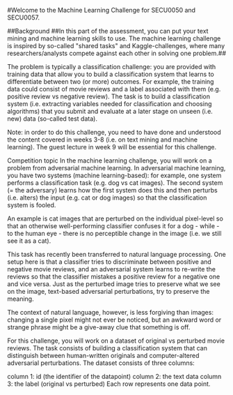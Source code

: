 #Welcome to the Machine Learning Challenge for SECU0050 and SECU0057.

##Background
##In this part of the assessment, you can put your text mining and machine learning skills to use. The machine learning challenge is inspired by so-called "shared tasks" and Kaggle-challenges, where many researchers/analysts compete against each other in solving one problem.##

The problem is typically a classification challenge: you are provided with training data that allow you to build a classification system that learns to differentiate between two (or more) outcomes. For example, the training data could consist of movie reviews and a label associated with them (e.g. positive review vs negative review). The task is to build a classification system (i.e. extracting variables needed for classification and choosing algorithms) that you submit and evaluate at a later stage on unseen (i.e. new) data (so-called test data).

Note: in order to do this challenge, you need to have done and understood the content covered in weeks 3-8 (i.e. on text mining and machine learning). The guest lecture in week 9 will be essential for this challenge.

Competition topic
In the machine learning challenge, you will work on a problem from adversarial machine learning. In adversarial machine learning, you have two systems (machine learning-based): for example, one system performs a classification task (e.g. dog vs cat images). The second system (= the adversary) learns how the first system does this and then perturbs (i.e. alters) the input (e.g. cat or dog images) so that the classification system is fooled.

An example is cat images that are perturbed on the individual pixel-level so that an otherwise well-performing classifier confuses it for a dog - while - to the human eye - there is no perceptible change in the image (i.e. we still see it as a cat).

This task has recently been transferred to natural language processing. One setup here is that a classifier tries to discriminate between positive and negative movie reviews, and an adversarial system learns to re-write the reviews so that the classifier mistakes a positive review for a negative one and vice versa. Just as the perturbed image tries to preserve what we see on the image, text-based adversarial perturbations, try to preserve the meaning.

The context of natural language, however, is less forgiving than images: changing a single pixel might not ever be noticed, but an awkward word or strange phrase might be a give-away clue that something is off.

For this challenge, you will work on a dataset of original vs perturbed movie reviews. The task consists of building a classification system that can distinguish between human-written originals and computer-altered adversarial perturbations. The dataset consists of three columns:

column 1: id (the identifier of the datapoint)
column 2: the text data
column 3: the label (original vs perturbed)
Each row represents one data point.
